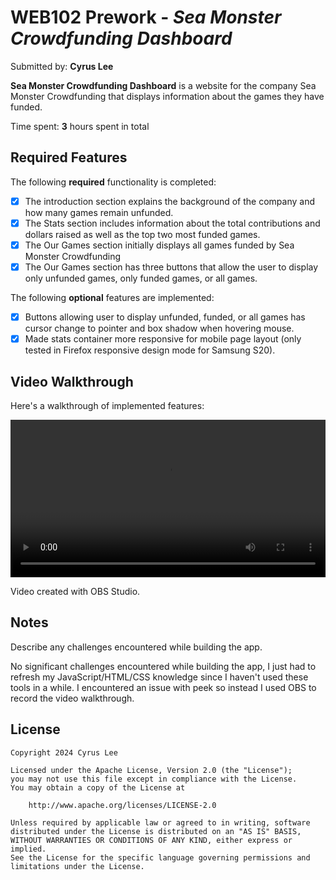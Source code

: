 # WEB102 Prework - *Sea Monster Crowdfunding Dashboard*

Submitted by: **Cyrus Lee**

**Sea Monster Crowdfunding Dashboard** is a website for the company Sea Monster Crowdfunding that displays information about the games they have funded.

Time spent: **3** hours spent in total

## Required Features

The following **required** functionality is completed:

* [x] The introduction section explains the background of the company and how many games remain unfunded.
* [x] The Stats section includes information about the total contributions and dollars raised as well as the top two most funded games.
* [x] The Our Games section initially displays all games funded by Sea Monster Crowdfunding
* [x] The Our Games section has three buttons that allow the user to display only unfunded games, only funded games, or all games.

The following **optional** features are implemented:

* [x] Buttons allowing user to display unfunded, funded, or all games has cursor change to pointer and box shadow when hovering mouse.
* [x] Made stats container more responsive for mobile page layout (only tested in Firefox responsive design mode for Samsung S20).

## Video Walkthrough

Here's a walkthrough of implemented features:

<video controls width=100% title='Video Walkthrough' alt='Video Walkthrough'>
    <source src='video-walkthrough.mp4' type=video/mp4 />
</video>

<!-- Replace this with whatever GIF tool you used! -->
Video created with OBS Studio.
<!-- Recommended tools:
[Kap](https://getkap.co/) for macOS
[ScreenToGif](https://www.screentogif.com/) for Windows
[peek](https://github.com/phw/peek) for Linux. -->

## Notes

Describe any challenges encountered while building the app.

No significant challenges encountered while building the app, I just had to refresh
my JavaScript/HTML/CSS knowledge since I haven't used these tools in a while.
I encountered an issue with peek so instead I used OBS to record the video walkthrough.

## License

    Copyright 2024 Cyrus Lee

    Licensed under the Apache License, Version 2.0 (the "License");
    you may not use this file except in compliance with the License.
    You may obtain a copy of the License at

        http://www.apache.org/licenses/LICENSE-2.0

    Unless required by applicable law or agreed to in writing, software
    distributed under the License is distributed on an "AS IS" BASIS,
    WITHOUT WARRANTIES OR CONDITIONS OF ANY KIND, either express or implied.
    See the License for the specific language governing permissions and
    limitations under the License.
